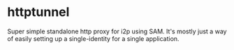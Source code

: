 httptunnel
==========

Super simple standalone http proxy for i2p using SAM. It's mostly just a way of
easily setting up a single-identity for a single application.
